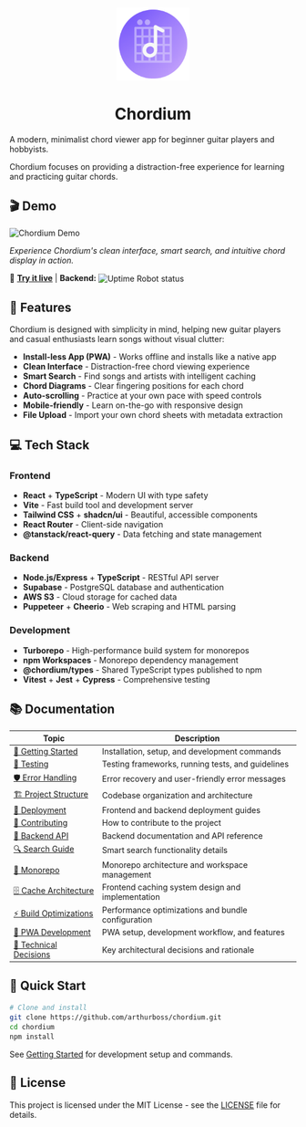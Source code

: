 <p align="center">
  <img src="./frontend/public/favicon-180.png" alt="Chordium Logo" height="128">
</p>

<h1 align="center">Chordium</h1>

A modern, minimalist chord viewer app for beginner guitar players and hobbyists.

Chordium focuses on providing a distraction-free experience for learning and practicing guitar chords.

## 🎬 Demo

![Chordium Demo](./assets/chordium-demo.gif)

_Experience Chordium's clean interface, smart search, and intuitive chord display in action._

🎵 **[Try it live](https://chordium.vercel.app)** | **Backend:** <img src="https://img.shields.io/uptimerobot/status/m801354672-a38337401e6a3b2dc13e16b9" alt="Uptime Robot status" style="vertical-align: middle;" />

## 🎯 Features

Chordium is designed with simplicity in mind, helping new guitar players and casual enthusiasts learn songs without visual clutter:

- **Install-less App (PWA)** - Works offline and installs like a native app
- **Clean Interface** - Distraction-free chord viewing experience
- **Smart Search** - Find songs and artists with intelligent caching
- **Chord Diagrams** - Clear fingering positions for each chord
- **Auto-scrolling** - Practice at your own pace with speed controls
- **Mobile-friendly** - Learn on-the-go with responsive design
- **File Upload** - Import your own chord sheets with metadata extraction

## 💻 Tech Stack

### Frontend

- **React** + **TypeScript** - Modern UI with type safety
- **Vite** - Fast build tool and development server
- **Tailwind CSS** + **shadcn/ui** - Beautiful, accessible components
- **React Router** - Client-side navigation
- **@tanstack/react-query** - Data fetching and state management

### Backend

- **Node.js/Express** + **TypeScript** - RESTful API server
- **Supabase** - PostgreSQL database and authentication
- **AWS S3** - Cloud storage for cached data
- **Puppeteer** + **Cheerio** - Web scraping and HTML parsing

### Development

- **Turborepo** - High-performance build system for monorepos
- **npm Workspaces** - Monorepo dependency management
- **@chordium/types** - Shared TypeScript types published to npm
- **Vitest** + **Jest** + **Cypress** - Comprehensive testing

## 📚 Documentation

| Topic                                                          | Description                                        |
| -------------------------------------------------------------- | -------------------------------------------------- |
| [🚀 Getting Started](./docs/getting-started.md)                | Installation, setup, and development commands      |
| [🧪 Testing](./docs/testing.md)                                | Testing frameworks, running tests, and guidelines  |
| [🛡️ Error Handling](./docs/error-handling.md)                  | Error recovery and user-friendly error messages    |
| [🏗️ Project Structure](./docs/project-structure.md)            | Codebase organization and architecture             |
| [🚀 Deployment](./docs/deployment.md)                          | Frontend and backend deployment guides             |
| [🤝 Contributing](./CONTRIBUTING.md)                           | How to contribute to the project                   |
| [📖 Backend API](./backend/README.md)                          | Backend documentation and API reference            |
| [🔍 Search Guide](./docs/search-guide.md)                      | Smart search functionality details                 |
| [🏢 Monorepo](./docs/MONOREPO.md)                              | Monorepo architecture and workspace management     |
| [🗄️ Cache Architecture](./docs/cache-architecture.md)          | Frontend caching system design and implementation  |
| [⚡ Build Optimizations](./docs/build-optimizations.md)        | Performance optimizations and bundle configuration |
| [📱 PWA Development](./docs/getting-started.md#pwa-development) | PWA setup, development workflow, and features      |
| [🧠 Technical Decisions](./docs/technical-decisions/README.md) | Key architectural decisions and rationale          |

## 🚀 Quick Start

```sh
# Clone and install
git clone https://github.com/arthurboss/chordium.git
cd chordium
npm install
```

See [Getting Started](./docs/getting-started.md) for development setup and commands.

## 📝 License

This project is licensed under the MIT License - see the [LICENSE](./LICENSE) file for details.
